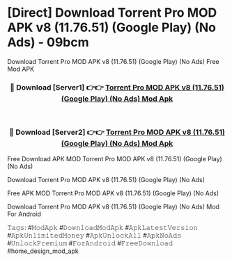 # [Direct] Download Torrent Pro MOD APK v8 (11.76.51) (Google Play) (No Ads) - 09bcm
Download Torrent Pro MOD APK v8 (11.76.51) (Google Play) (No Ads) Free Mod APK

<div align="center">
<h3>🔴 Download [Server1] 👉👉 <a href="https://apk-comot.site?title=Torrent_Pro_MOD_APK_v8_(11.76.51)_(Google_Play)_(No_Ads)">Torrent Pro MOD APK v8 (11.76.51) (Google Play) (No Ads) Mod Apk</a></h3><br>

<h3>🔴 Download [Server2] 👉👉 <a href="https://apk-comot.site?title=Torrent_Pro_MOD_APK_v8_(11.76.51)_(Google_Play)_(No_Ads)">Torrent Pro MOD APK v8 (11.76.51) (Google Play) (No Ads) Mod Apk</a></h3>
</div>


Free Download APK MOD Torrent Pro MOD APK v8 (11.76.51) (Google Play) (No Ads)

Download Torrent Pro MOD APK v8 (11.76.51) (Google Play) (No Ads) 

Free APK MOD Torrent Pro MOD APK v8 (11.76.51) (Google Play) (No Ads) 

Download Torrent Pro MOD APK v8 (11.76.51) (Google Play) (No Ads) Mod For Android

𝚃𝚊𝚐𝚜: #𝙼𝚘𝚍𝙰𝚙𝚔 #𝙳𝚘𝚠𝚗𝚕𝚘𝚊𝚍𝙼𝚘𝚍𝙰𝚙𝚔 #𝙰𝚙𝚔𝙻𝚊𝚝𝚎𝚜𝚝𝚅𝚎𝚛𝚜𝚒𝚘𝚗 #𝙰𝚙𝚔𝚄𝚗𝚕𝚒𝚖𝚒𝚝𝚎𝚍𝙼𝚘𝚗𝚎𝚢 #𝙰𝚙𝚔𝚄𝚗𝚕𝚘𝚌𝚔𝙰𝚕𝚕 #𝙰𝚙𝚔𝙽𝚘𝙰𝚍𝚜 #𝚄𝚗𝚕𝚘𝚌𝚔𝙿𝚛𝚎𝚖𝚒𝚞𝚖 #𝙵𝚘𝚛𝙰𝚗𝚍𝚛𝚘𝚒𝚍 #𝙵𝚛𝚎𝚎𝙳𝚘𝚠𝚗𝚕𝚘𝚊𝚍 #home_design_mod_apk